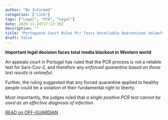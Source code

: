 ```yaml
---
author: "Be Informed"
categories: ["Link"]
tags: ["Legal", "PCR", "Legal"]
date: 2020-11-24T17:12:26Z
description: ""
title: "Portuguese Court Rules Pcr Tests Unreliable Quarantines Unlawful"
draft: false
---
```


**Important legal decision faces total media blackout in Western world**

An appeals court in Portugal has ruled that the PCR process is not a reliable test for Sars-Cov-2, and therefore any *enforced quarantine based on those test results is unlawful.*   

Further, the ruling suggested that any forced quarantine applied to  healthy people could be a violation of their fundamental right to  liberty.  

Most importantly, the judges ruled that *a single positive PCR test cannot be used as an effective diagnosis of infection*.   

[READ on OFF-GUARDIAN](https://off-guardian.org/2020/11/20/portuguese-court-rules-pcr-tests-unreliable-quarantines-unlawful/)